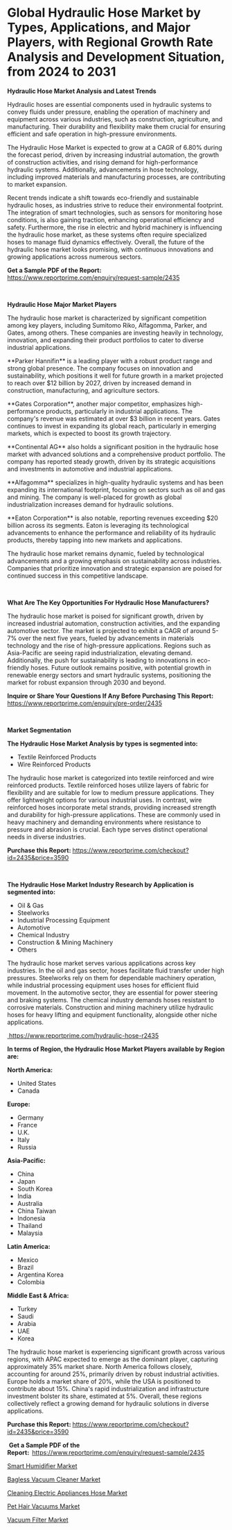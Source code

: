 <p><h1>Global Hydraulic Hose Market by Types, Applications, and Major Players, with Regional Growth Rate Analysis and Development Situation, from 2024 to 2031</h1></p><p><strong>Hydraulic Hose Market Analysis and Latest Trends</strong></p>
<p><p>Hydraulic hoses are essential components used in hydraulic systems to convey fluids under pressure, enabling the operation of machinery and equipment across various industries, such as construction, agriculture, and manufacturing. Their durability and flexibility make them crucial for ensuring efficient and safe operation in high-pressure environments.</p><p>The Hydraulic Hose Market is expected to grow at a CAGR of 6.80% during the forecast period, driven by increasing industrial automation, the growth of construction activities, and rising demand for high-performance hydraulic systems. Additionally, advancements in hose technology, including improved materials and manufacturing processes, are contributing to market expansion. </p><p>Recent trends indicate a shift towards eco-friendly and sustainable hydraulic hoses, as industries strive to reduce their environmental footprint. The integration of smart technologies, such as sensors for monitoring hose conditions, is also gaining traction, enhancing operational efficiency and safety. Furthermore, the rise in electric and hybrid machinery is influencing the hydraulic hose market, as these systems often require specialized hoses to manage fluid dynamics effectively. Overall, the future of the hydraulic hose market looks promising, with continuous innovations and growing applications across numerous sectors.</p></p>
<p><strong>Get a Sample PDF of the Report:&nbsp;</strong> <a href="https://www.reportprime.com/enquiry/request-sample/2435?utm_campaign=1594&utm_medium=2&utm_source=Github&utm_content=ia&utm_term=28102024&utm_id=hydraulic-hose">https://www.reportprime.com/enquiry/request-sample/2435</a></p>
<p>&nbsp;</p>
<p><strong>Hydraulic Hose Major Market Players</strong></p>
<p><p>The hydraulic hose market is characterized by significant competition among key players, including Sumitomo Riko, Alfagomma, Parker, and Gates, among others. These companies are investing heavily in technology, innovation, and expanding their product portfolios to cater to diverse industrial applications.</p><p>**Parker Hannifin** is a leading player with a robust product range and strong global presence. The company focuses on innovation and sustainability, which positions it well for future growth in a market projected to reach over $12 billion by 2027, driven by increased demand in construction, manufacturing, and agriculture sectors. </p><p>**Gates Corporation**, another major competitor, emphasizes high-performance products, particularly in industrial applications. The company's revenue was estimated at over $3 billion in recent years. Gates continues to invest in expanding its global reach, particularly in emerging markets, which is expected to boost its growth trajectory.</p><p>**Continental AG** also holds a significant position in the hydraulic hose market with advanced solutions and a comprehensive product portfolio. The company has reported steady growth, driven by its strategic acquisitions and investments in automotive and industrial applications.</p><p>**Alfagomma** specializes in high-quality hydraulic systems and has been expanding its international footprint, focusing on sectors such as oil and gas and mining. The company is well-placed for growth as global industrialization increases demand for hydraulic solutions.</p><p>**Eaton Corporation** is also notable, reporting revenues exceeding $20 billion across its segments. Eaton is leveraging its technological advancements to enhance the performance and reliability of its hydraulic products, thereby tapping into new markets and applications.</p><p>The hydraulic hose market remains dynamic, fueled by technological advancements and a growing emphasis on sustainability across industries. Companies that prioritize innovation and strategic expansion are poised for continued success in this competitive landscape.</p></p>
<p>&nbsp;</p>
<p><strong>What Are The Key Opportunities For Hydraulic Hose Manufacturers?</strong></p>
<p><p>The hydraulic hose market is poised for significant growth, driven by increased industrial automation, construction activities, and the expanding automotive sector. The market is projected to exhibit a CAGR of around 5-7% over the next five years, fueled by advancements in materials technology and the rise of high-pressure applications. Regions such as Asia-Pacific are seeing rapid industrialization, elevating demand. Additionally, the push for sustainability is leading to innovations in eco-friendly hoses. Future outlook remains positive, with potential growth in renewable energy sectors and smart hydraulic systems, positioning the market for robust expansion through 2030 and beyond.</p></p>
<p><strong>Inquire or Share Your Questions If Any Before Purchasing This Report:</strong> <a href="https://www.reportprime.com/enquiry/pre-order/2435?utm_campaign=1594&utm_medium=2&utm_source=Github&utm_content=ia&utm_term=28102024&utm_id=hydraulic-hose">https://www.reportprime.com/enquiry/pre-order/2435</a></p>
<p>&nbsp;</p>
<p><strong>Market Segmentation</strong></p>
<p><strong>The Hydraulic Hose Market Analysis by types is segmented into:</strong></p>
<p><ul><li>Textile Reinforced Products</li><li>Wire Reinforced Products</li></ul></p>
<p><p>The hydraulic hose market is categorized into textile reinforced and wire reinforced products. Textile reinforced hoses utilize layers of fabric for flexibility and are suitable for low to medium pressure applications. They offer lightweight options for various industrial uses. In contrast, wire reinforced hoses incorporate metal strands, providing increased strength and durability for high-pressure applications. These are commonly used in heavy machinery and demanding environments where resistance to pressure and abrasion is crucial. Each type serves distinct operational needs in diverse industries.</p></p>
<p><strong>Purchase this Report:&nbsp;</strong><a href="https://www.reportprime.com/checkout?id=2435&price=3590&utm_campaign=1594&utm_medium=2&utm_source=Github&utm_content=ia&utm_term=28102024&utm_id=hydraulic-hose">https://www.reportprime.com/checkout?id=2435&price=3590</a></p>
<p>&nbsp;</p>
<p><strong>The Hydraulic Hose Market Industry Research by Application is segmented into:</strong></p>
<p><ul><li>Oil & Gas</li><li>Steelworks</li><li>Industrial Processing Equipment</li><li>Automotive</li><li>Chemical Industry</li><li>Construction & Mining Machinery</li><li>Others</li></ul></p>
<p><p>The hydraulic hose market serves various applications across key industries. In the oil and gas sector, hoses facilitate fluid transfer under high pressures. Steelworks rely on them for dependable machinery operation, while industrial processing equipment uses hoses for efficient fluid movement. In the automotive sector, they are essential for power steering and braking systems. The chemical industry demands hoses resistant to corrosive materials. Construction and mining machinery utilize hydraulic hoses for heavy lifting and equipment functionality, alongside other niche applications.</p></p>
<p><a href="https://www.reportprime.com/hydraulic-hose-r2435?utm_campaign=1594&utm_medium=2&utm_source=Github&utm_content=ia&utm_term=28102024&utm_id=hydraulic-hose">&nbsp;https://www.reportprime.com/hydraulic-hose-r2435</a></p>
<p><strong>In terms of Region, the Hydraulic Hose Market Players available by Region are:</strong></p>
<p>
    <p> <strong> North America: </strong>
        <ul>
            <li>United States</li>
            <li>Canada</li>
        </ul>
        </p> 
    <p> <strong> Europe: </strong>
        <ul>
            <li>Germany</li>
            <li>France</li>
            <li>U.K.</li>
            <li>Italy</li>
            <li>Russia</li>
        </ul>
        </p> 
    <p> <strong> Asia-Pacific: </strong>
        <ul>
            <li>China</li>
            <li>Japan</li>
            <li>South Korea</li>
            <li>India</li>
            <li>Australia</li>
            <li>China Taiwan</li>
            <li>Indonesia</li>
            <li>Thailand</li>
            <li>Malaysia</li>
        </ul>
        </p> 
    <p> <strong> Latin America: </strong>
        <ul>
            <li>Mexico</li>
            <li>Brazil</li>
            <li>Argentina Korea</li>
            <li>Colombia</li>
        </ul>
        </p> 
    <p> <strong> Middle East & Africa: </strong>
        <ul>
            <li>Turkey</li>
            <li>Saudi</li>
            <li>Arabia</li>
            <li>UAE</li>
            <li>Korea</li>
        </ul>
    </p>
    </p>
<p><p>The hydraulic hose market is experiencing significant growth across various regions, with APAC expected to emerge as the dominant player, capturing approximately 35% market share. North America follows closely, accounting for around 25%, primarily driven by robust industrial activities. Europe holds a market share of 20%, while the USA is positioned to contribute about 15%. China's rapid industrialization and infrastructure investment bolster its share, estimated at 5%. Overall, these regions collectively reflect a growing demand for hydraulic solutions in diverse applications.</p></p>
<p><strong>Purchase this Report: </strong><a href="https://www.reportprime.com/checkout?id=2435&price=3590&utm_campaign=1594&utm_medium=2&utm_source=Github&utm_content=ia&utm_term=28102024&utm_id=hydraulic-hose">https://www.reportprime.com/checkout?id=2435&price=3590</a></p>
<p>&nbsp;<strong>Get a Sample PDF of the Report:&nbsp;&nbsp;</strong><a href="https://www.reportprime.com/enquiry/request-sample/2435?utm_campaign=1594&utm_medium=2&utm_source=Github&utm_content=ia&utm_term=28102024&utm_id=hydraulic-hose">https://www.reportprime.com/enquiry/request-sample/2435</a></p>
<p><strong></strong></p>
<p><p><a href="https://www.linkedin.com/pulse/smart-humidifier-market-transformation-comparative-analysis-rgxjc?utm_campaign=1594&utm_medium=2&utm_source=Github&utm_content=ia&utm_term=28102024&utm_id=hydraulic-hose">Smart Humidifier Market</a></p><p><a href="https://www.linkedin.com/pulse/bagless-vacuum-cleaner-market-segmentation-applications-types-0wloe?utm_campaign=1594&utm_medium=2&utm_source=Github&utm_content=ia&utm_term=28102024&utm_id=hydraulic-hose">Bagless Vacuum Cleaner Market</a></p><p><a href="https://www.linkedin.com/pulse/cleaning-electric-appliances-hose-market-innovations-trends-lz6pc?utm_campaign=1594&utm_medium=2&utm_source=Github&utm_content=ia&utm_term=28102024&utm_id=hydraulic-hose">Cleaning Electric Appliances Hose Market</a></p><p><a href="https://www.linkedin.com/pulse/pet-hair-vacuums-market-share-size-trends-industry-analysis-report-cljye?utm_campaign=1594&utm_medium=2&utm_source=Github&utm_content=ia&utm_term=28102024&utm_id=hydraulic-hose">Pet Hair Vacuums Market</a></p><p><a href="https://www.linkedin.com/pulse/decoding-vacuum-filter-market-signals-growth-algorithms-2024-2031-ei8fe?utm_campaign=1594&utm_medium=2&utm_source=Github&utm_content=ia&utm_term=28102024&utm_id=hydraulic-hose">Vacuum Filter Market</a></p></p>